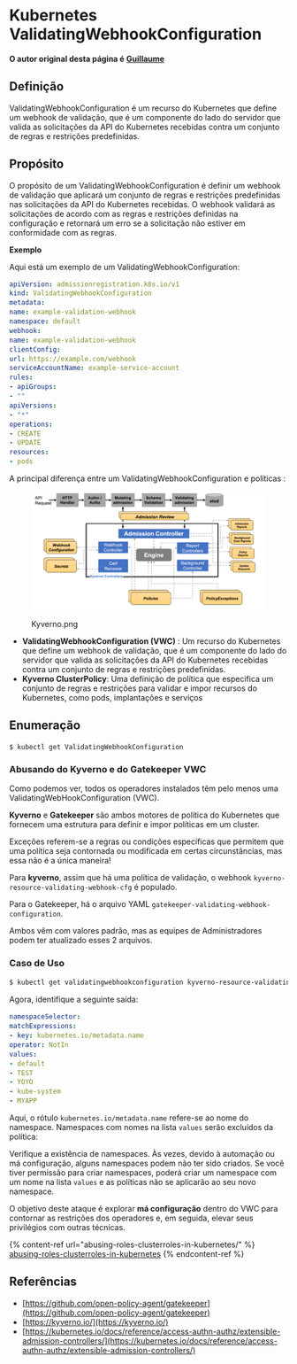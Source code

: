 # Kubernetes ValidatingWebhookConfiguration

**O autor original desta página é** [**Guillaume**](https://www.linkedin.com/in/guillaume-chapela-ab4b9a196)

## Definição

ValidatingWebhookConfiguration é um recurso do Kubernetes que define um webhook de validação, que é um componente do lado do servidor que valida as solicitações da API do Kubernetes recebidas contra um conjunto de regras e restrições predefinidas.

## Propósito

O propósito de um ValidatingWebhookConfiguration é definir um webhook de validação que aplicará um conjunto de regras e restrições predefinidas nas solicitações da API do Kubernetes recebidas. O webhook validará as solicitações de acordo com as regras e restrições definidas na configuração e retornará um erro se a solicitação não estiver em conformidade com as regras.

**Exemplo**

Aqui está um exemplo de um ValidatingWebhookConfiguration:
```yaml
apiVersion: admissionregistration.k8s.io/v1
kind: ValidatingWebhookConfiguration
metadata:
name: example-validation-webhook
namespace: default
webhook:
name: example-validation-webhook
clientConfig:
url: https://example.com/webhook
serviceAccountName: example-service-account
rules:
- apiGroups:
- ""
apiVersions:
- "*"
operations:
- CREATE
- UPDATE
resources:
- pods
```
A principal diferença entre um ValidatingWebhookConfiguration e políticas :&#x20;



<figure><img src="../../.gitbook/assets/Kyverno.png" alt=""><figcaption><p>Kyverno.png</p></figcaption></figure>

* **ValidatingWebhookConfiguration (VWC)** : Um recurso do Kubernetes que define um webhook de validação, que é um componente do lado do servidor que valida as solicitações da API do Kubernetes recebidas contra um conjunto de regras e restrições predefinidas.
* **Kyverno ClusterPolicy**: Uma definição de política que especifica um conjunto de regras e restrições para validar e impor recursos do Kubernetes, como pods, implantações e serviços

## Enumeração
```
$ kubectl get ValidatingWebhookConfiguration
```
### Abusando do Kyverno e do Gatekeeper VWC

Como podemos ver, todos os operadores instalados têm pelo menos uma ValidatingWebHookConfiguration (VWC).

**Kyverno** e **Gatekeeper** são ambos motores de política do Kubernetes que fornecem uma estrutura para definir e impor políticas em um cluster.

Exceções referem-se a regras ou condições específicas que permitem que uma política seja contornada ou modificada em certas circunstâncias, mas essa não é a única maneira!

Para **kyverno**, assim que há uma política de validação, o webhook `kyverno-resource-validating-webhook-cfg` é populado.

Para o Gatekeeper, há o arquivo YAML `gatekeeper-validating-webhook-configuration`.

Ambos vêm com valores padrão, mas as equipes de Administradores podem ter atualizado esses 2 arquivos.

### Caso de Uso
```bash
$ kubectl get validatingwebhookconfiguration kyverno-resource-validating-webhook-cfg -o yaml
```
Agora, identifique a seguinte saída:
```yaml
namespaceSelector:
matchExpressions:
- key: kubernetes.io/metadata.name
operator: NotIn
values:
- default
- TEST
- YOYO
- kube-system
- MYAPP
```
Aqui, o rótulo `kubernetes.io/metadata.name` refere-se ao nome do namespace. Namespaces com nomes na lista `values` serão excluídos da política:

Verifique a existência de namespaces. Às vezes, devido à automação ou má configuração, alguns namespaces podem não ter sido criados. Se você tiver permissão para criar namespaces, poderá criar um namespace com um nome na lista `values` e as políticas não se aplicarão ao seu novo namespace.

O objetivo deste ataque é explorar **má configuração** dentro do VWC para contornar as restrições dos operadores e, em seguida, elevar seus privilégios com outras técnicas.

{% content-ref url="abusing-roles-clusterroles-in-kubernetes/" %}
[abusing-roles-clusterroles-in-kubernetes](abusing-roles-clusterroles-in-kubernetes/)
{% endcontent-ref %}

## Referências

* [https://github.com/open-policy-agent/gatekeeper](https://github.com/open-policy-agent/gatekeeper)
* [https://kyverno.io/](https://kyverno.io/)
* [https://kubernetes.io/docs/reference/access-authn-authz/extensible-admission-controllers/](https://kubernetes.io/docs/reference/access-authn-authz/extensible-admission-controllers/)
